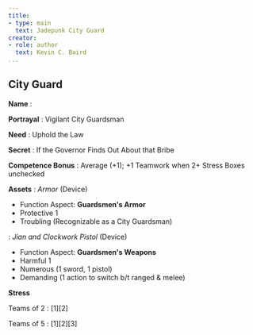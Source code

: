 ```yaml
---
title:
- type: main
  text: Jadepunk City Guard
creator:
- role: author
  text: Kevin C. Baird
...
```


## City Guard

**Name**
:

**Portrayal**
: Vigilant City Guardsman

**Need**
: Uphold the Law

**Secret**
: If the Governor Finds Out About that Bribe

**Competence Bonus**
: Average (+1); +1 Teamwork when 2+ Stress Boxes unchecked

**Assets**
: *Armor* (Device)

- Function Aspect: **Guardsmen's Armor**
- Protective 1
- Troubling (Recognizable as a City Guardsman)

: *Jian and Clockwork Pistol* (Device)

- Function Aspect: **Guardsmen's Weapons**
- Harmful 1
- Numerous (1 sword, 1 pistol)
- Demanding (1 action to switch b/t ranged & melee)

**Stress**

Teams of 2
: [1][2]

Teams of 5
: [1][2][3]

